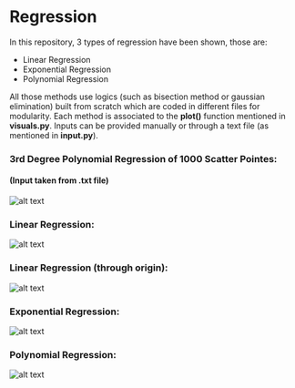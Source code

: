 # Regression
In this repository, 3 types of regression have been shown, those are:
- Linear Regression
- Exponential Regression
- Polynomial Regression

All those methods use logics (such as bisection method or gaussian elimination) built from scratch which are coded in different files for modularity.
Each method is associated to the **plot()** function mentioned in **visuals.py**. Inputs can be provided manually or through a text file (as mentioned in **input.py**).


### 3rd Degree Polynomial Regression of 1000 Scatter Pointes:
#### (Input taken from .txt file)
![alt text][logo0]

[logo0]: https://buet-edu-1.s3.amazonaws.com/auto_upload/0RMFi9mrPNe7mol2JwcZAf40F3n2/1625278124583.png

### Linear Regression:
![alt text][logo1]

[logo1]: https://buet-edu-1.s3.amazonaws.com/auto_upload/0RMFi9mrPNe7mol2JwcZAf40F3n2/1625276089234.png

### Linear Regression (through origin):
![alt text][logo2]

[logo2]: https://buet-edu-1.s3.amazonaws.com/auto_upload/0RMFi9mrPNe7mol2JwcZAf40F3n2/1625276154399.png

### Exponential Regression:
![alt text][logo3]

[logo3]: https://buet-edu-1.s3.amazonaws.com/auto_upload/0RMFi9mrPNe7mol2JwcZAf40F3n2/1625276216497.png

### Polynomial Regression:
![alt text][logo4]

[logo4]: https://buet-edu-1.s3.amazonaws.com/auto_upload/0RMFi9mrPNe7mol2JwcZAf40F3n2/1625276261444.png